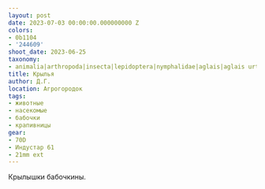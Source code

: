 ```yaml
---
layout: post
date: 2023-07-03 00:00:00.000000000 Z
colors:
- 0b1104
- '244609'
shoot_date: 2023-06-25
taxonomy:
- animalia|arthropoda|insecta|lepidoptera|nymphalidae|aglais|aglais urticae
title: Крылья
author: Д.Г.
location: Агрогородок
tags:
- животные
- насекомые
- бабочки
- крапивницы
gear:
- 70D
- Индустар 61
- 21mm ext
---
```

Крылышки бабочкины.

